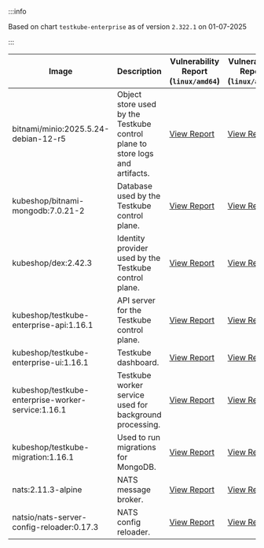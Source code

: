 :::info

Based on chart `testkube-enterprise` as of version `2.322.1` on 01-07-2025

:::

| Image | Description | Vulnerability Report (`linux/amd64`) | Vulnerability Report (`linux/arm64`) | Docker Image |
|-------|-------------|----------------------------------------|----------------------------------------|--------------|
| bitnami/minio:2025.5.24-debian-12-r5 | Object store used by the Testkube control plane to store logs and artifacts. | [View Report](./minio-2025.5.24-debian-12-r5_linux_amd64.md) | [View Report](./minio-2025.5.24-debian-12-r5_linux_arm64.md) | [View Image](https://hub.docker.com/layers/bitnami/minio/2025.5.24-debian-12-r5/images/sha256-b3d51900e846b92f7503ca6be07d2e8c56ebb6a13a60bc71b8777c716c074bcf?context=explore) |
| kubeshop/bitnami-mongodb:7.0.21-2 | Database used by the Testkube control plane. | [View Report](./bitnami-mongodb-7.0.21-2_linux_amd64.md) | [View Report](./bitnami-mongodb-7.0.21-2_linux_arm64.md) | [View Image](https://hub.docker.com/layers/kubeshop/bitnami-mongodb/7.0.21-2/images/sha256-c347474e6488832564a6ce3d1870056f52aa4e7123bb85ce391a60c0b4ecdf18?context=explore) |
| kubeshop/dex:2.42.3 | Identity provider used by the Testkube control plane. | [View Report](./dex-2.42.3_linux_amd64.md) | [View Report](./dex-2.42.3_linux_arm64.md) | [View Image](https://hub.docker.com/layers/kubeshop/dex/2.42.3/images/sha256-db03bd0a7b5d26c4c36034f227f3b16c1d3bdadf3bd56eb23f2ca9c442716cb6?context=explore) |
| kubeshop/testkube-enterprise-api:1.16.1 | API server for the Testkube control plane. | [View Report](./testkube-enterprise-api-1.16.1_linux_amd64.md) | [View Report](./testkube-enterprise-api-1.16.1_linux_arm64.md) | [View Image](https://hub.docker.com/layers/kubeshop/testkube-enterprise-api/1.16.1/images/sha256-29ea1ee402d5bcf9b1cd659ab673f7172aa4017587fc96bf78624cefa8f83258?context=explore) |
| kubeshop/testkube-enterprise-ui:1.16.1 | Testkube dashboard. | [View Report](./testkube-enterprise-ui-1.16.1_linux_amd64.md) | [View Report](./testkube-enterprise-ui-1.16.1_linux_arm64.md) | [View Image](https://hub.docker.com/layers/kubeshop/testkube-enterprise-ui/1.16.1/images/sha256-2210e2eacf2359a9da5e69c1981c349aa5d3c5c3cbcf62745ee8c4c7b7e80f22?context=explore) |
| kubeshop/testkube-enterprise-worker-service:1.16.1 | Testkube worker service used for background processing. | [View Report](./testkube-enterprise-worker-service-1.16.1_linux_amd64.md) | [View Report](./testkube-enterprise-worker-service-1.16.1_linux_arm64.md) | [View Image](https://hub.docker.com/layers/kubeshop/testkube-enterprise-worker-service/1.16.1/images/sha256-d12eb65d5f4efefcf5a6b48093ba91ed010eed30a5a141f823e12a4c6a3fdf88?context=explore) |
| kubeshop/testkube-migration:1.16.1 | Used to run migrations for MongoDB. | [View Report](./testkube-migration-1.16.1_linux_amd64.md) | [View Report](./testkube-migration-1.16.1_linux_arm64.md) | [View Image](https://hub.docker.com/layers/kubeshop/testkube-migration/1.16.1/images/sha256-769cf164e44d586a982cb5ea1f6d30f66a2fd4b747aa930777ba535dd7839976?context=explore) |
| nats:2.11.3-alpine | NATS message broker. | [View Report](./nats-2.11.3-alpine_linux_amd64.md) | [View Report](./nats-2.11.3-alpine_linux_arm64.md) | [View Image](https://hub.docker.com/layers/library/nats/2.11.3-alpine/images/sha256-f6be324fcee27f2a91178d74f77bb4ba3e5a9d2e72ba7d6871f45d14aadca40a?context=explore) |
| natsio/nats-server-config-reloader:0.17.3 | NATS config reloader. | [View Report](./nats-server-config-reloader-0.17.3_linux_amd64.md) | [View Report](./nats-server-config-reloader-0.17.3_linux_arm64.md) | [View Image](https://hub.docker.com/layers/natsio/nats-server-config-reloader/0.17.3/images/sha256-6798c689cca8a98f34e57db124abe46c81edf9bfb02d54ad85da60d0e41ef592?context=explore) |
